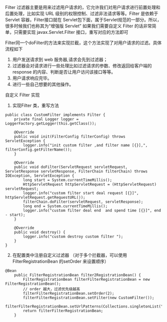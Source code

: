 Filter 过滤器主要是用来过滤用户请求的，它允许我们对用户请求进行前置处理和后置处理，比如实现 URL 级别的权限控制、过滤非法请求等等。Filter 是依赖于 Servlet 容器，Filter接口就在 Servlet包下面，属于Servlet规范的一部分。所以，很多时候我们也称其为“增强版 Servlet”
如果我们需要自定义 Filter 的话非常简单，只需要实现 javax.Servlet.Filter 接口，重写对应的方法即可

Filter同一个doFilter的方法来实现拦截，这个方法实现了对用户请求的过滤。具体流程如下


1. 用户发送请求到 web 服务器,请求会先到过滤器；
1. 过滤器会对请求进行一些处理比如过滤请求的参数、修改返回给客户端的 response 的内容、判断是否让用户访问该接口等等。
1. 用户请求响应完毕。
1. 进行一些自己想要的其他操作。

自定义 Filter 实现

1. 实现Filter 类，重写方法

```
public class CustomFilter implements Filter {
    private final Logger logger = LoggerFactory.getLogger(this.getClass());

    @Override
    public void init(FilterConfig filterConfig) throws ServletException {
        logger.info("init custom filter ,and filter name [{}],", filterConfig.getFilterName());
    }

    @Override
    public void doFilter(ServletRequest servletRequest, ServletResponse servletResponse, FilterChain filterChain) throws IOException, ServletException {
        long start = System.currentTimeMillis();
        HttpServletRequest httpServletRequest = (HttpServletRequest) servletRequest;
        logger.info("custom filter start deal request [{}]", httpServletRequest.getRequestURL());
        filterChain.doFilter(servletRequest, servletResponse);
        long end = System.currentTimeMillis();
        logger.info("custom filter deal end  and spend time [{}]", end - start);
    }

    @Override
    public void destroy() {
        logger.info("custom destroy custom filter ");
    }
}
```


2. 在配置类中注册自定义过滤器 （对于多个拦截器，可以使用FilterRegistrationBean 的setOrder  来设置顺序）

```
@Bean
    public FilterRegistrationBean filter2RegistrationBean() {
        FilterRegistrationBean filterFilterRegistrationBean = new FilterRegistrationBean();
        // order 越大，过滤优先级越高
        filterFilterRegistrationBean.setOrder(2);
        filterFilterRegistrationBean.setFilter(new CustomFilter());
        filterFilterRegistrationBean.setUrlPatterns(Collections.singletonList("/demo"));
        return filterFilterRegistrationBean;
    }
```
